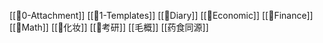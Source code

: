 
[[📁0-Attachment]]
[[📁1-Templates]]
[[📁Diary]]
[[📁Economic]]
[[📁Finance]]
[[📁Math]]
[[📁化妆]]
[[📁考研]]
[[毛概]]
[[药食同源]]
